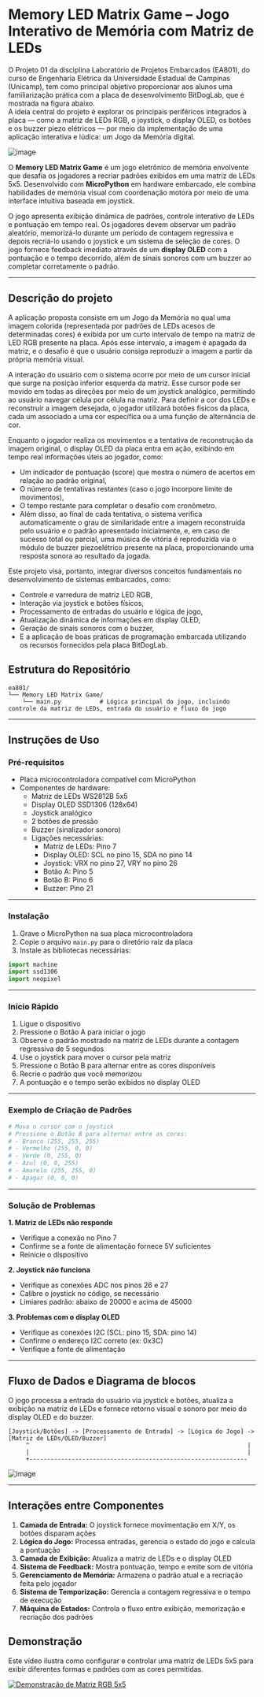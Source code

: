 
# Memory LED Matrix Game – Jogo Interativo de Memória com Matriz de LEDs

O Projeto 01 da disciplina Laboratório de Projetos Embarcados (EA801), do curso de Engenharia Elétrica da Universidade Estadual de Campinas (Unicamp), tem como principal objetivo proporcionar aos alunos uma familiarização prática com a placa de desenvolvimento BitDogLab, que é mostrada na figura abaixo.  
A ideia central do projeto é explorar os principais periféricos integrados à placa — como a matriz de LEDs RGB, o joystick, o display OLED, os botões e os buzzer piezo elétricos — por meio da implementação de uma aplicação interativa e lúdica: um Jogo da Memória digital.

![image](https://github.com/user-attachments/assets/2918a612-7af4-4ff2-9a58-c122016b3653)

O **Memory LED Matrix Game** é um jogo eletrônico de memória envolvente que desafia os jogadores a recriar padrões exibidos em uma matriz de LEDs 5x5. Desenvolvido com **MicroPython** em hardware embarcado, ele combina habilidades de memória visual com coordenação motora por meio de uma interface intuitiva baseada em joystick.

O jogo apresenta exibição dinâmica de padrões, controle interativo de LEDs e pontuação em tempo real. Os jogadores devem observar um padrão aleatório, memorizá-lo durante um período de contagem regressiva e depois recriá-lo usando o joystick e um sistema de seleção de cores. O jogo fornece feedback imediato através de um **display OLED** com a pontuação e o tempo decorrido, além de sinais sonoros com um buzzer ao completar corretamente o padrão.

---

## Descrição do projeto 

A aplicação proposta consiste em um Jogo da Memória no qual uma imagem colorida (representada por padrões de LEDs acesos de determinadas cores) é exibida por um curto intervalo de tempo na matriz de LED RGB presente na placa. Após esse intervalo, a imagem é apagada da matriz, e o desafio é que o usuário consiga reproduzir a imagem a partir da própria memória visual.

A interação do usuário com o sistema ocorre por meio de um cursor inicial que surge na posição inferior esquerda da matriz. Esse cursor pode ser movido em todas as direções por meio de um joystick analógico, permitindo ao usuário navegar célula por célula na matriz. Para definir a cor dos LEDs e reconstruir a imagem desejada, o jogador utilizará botões físicos da placa, cada um associado a uma cor específica ou a uma função de alternância de cor.

Enquanto o jogador realiza os movimentos e a tentativa de reconstrução da imagem original, o display OLED da placa entra em ação, exibindo em tempo real informações úteis ao jogador, como:
- Um indicador de pontuação (score) que mostra o número de acertos em relação ao padrão original,
- O número de tentativas restantes (caso o jogo incorpore limite de movimentos),
- O tempo restante para completar o desafio com cronômetro.
- Além disso, ao final de cada tentativa, o sistema verifica automaticamente o grau de similaridade entre a imagem reconstruída pelo usuário e o padrão apresentado inicialmente, e, em caso de sucesso total ou parcial, uma música de vitória é reproduzida via o módulo de buzzer piezoelétrico presente na placa, proporcionando uma resposta sonora ao resultado da jogada.

Este projeto visa, portanto, integrar diversos conceitos fundamentais no desenvolvimento de sistemas embarcados, como:
- Controle e varredura de matriz LED RGB,
- Interação via joystick e botões físicos,
- Processamento de entradas do usuário e lógica de jogo,
- Atualização dinâmica de informações em display OLED,
- Geração de sinais sonoros com o buzzer,
- E a aplicação de boas práticas de programação embarcada utilizando os recursos fornecidos pela placa BitDogLab.

##  Estrutura do Repositório
```
ea801/
└── Memory LED Matrix Game/
    └── main.py           # Lógica principal do jogo, incluindo controle da matriz de LEDs, entrada do usuário e fluxo do jogo
```

---

##  Instruções de Uso

###  Pré-requisitos
- Placa microcontroladora compatível com MicroPython
- Componentes de hardware:
  * Matriz de LEDs WS2812B 5x5
  * Display OLED SSD1306 (128x64)
  * Joystick analógico
  * 2 botões de pressão
  * Buzzer (sinalizador sonoro)
  * Ligações necessárias:
    - Matriz de LEDs: Pino 7
    - Display OLED: SCL no pino 15, SDA no pino 14
    - Joystick: VRX no pino 27, VRY no pino 26
    - Botão A: Pino 5
    - Botão B: Pino 6
    - Buzzer: Pino 21

---

###  Instalação

1. Grave o MicroPython na sua placa microcontroladora
2. Copie o arquivo `main.py` para o diretório raiz da placa
3. Instale as bibliotecas necessárias:
```python
import machine
import ssd1306
import neopixel
```

---

###  Início Rápido

1. Ligue o dispositivo  
2. Pressione o Botão A para iniciar o jogo  
3. Observe o padrão mostrado na matriz de LEDs durante a contagem regressiva de 5 segundos  
4. Use o joystick para mover o cursor pela matriz  
5. Pressione o Botão B para alternar entre as cores disponíveis  
6. Recrie o padrão que você memorizou  
7. A pontuação e o tempo serão exibidos no display OLED  

---

###  Exemplo de Criação de Padrões
```python
# Mova o cursor com o joystick
# Pressione o Botão B para alternar entre as cores:
# - Branco (255, 255, 255)
# - Vermelho (255, 0, 0)
# - Verde (0, 255, 0)
# - Azul (0, 0, 255)
# - Amarelo (255, 255, 0)
# - Apagar (0, 0, 0)
```

---

###  Solução de Problemas

**1. Matriz de LEDs não responde**
- Verifique a conexão no Pino 7
- Confirme se a fonte de alimentação fornece 5V suficientes
- Reinicie o dispositivo

**2. Joystick não funciona**
- Verifique as conexões ADC nos pinos 26 e 27
- Calibre o joystick no código, se necessário
- Limiares padrão: abaixo de 20000 e acima de 45000

**3. Problemas com o display OLED**
- Verifique as conexões I2C (SCL: pino 15, SDA: pino 14)
- Confirme o endereço I2C correto (ex: 0x3C)
- Verifique a fonte de alimentação

---

## Fluxo de Dados e Diagrama de blocos

O jogo processa a entrada do usuário via joystick e botões, atualiza a exibição na matriz de LEDs e fornece retorno visual e sonoro por meio do display OLED e do buzzer.

```ascii
[Joystick/Botões] -> [Processamento de Entrada] -> [Lógica do Jogo] -> [Matriz de LEDs/OLED/Buzzer]
     ^                                                              |
     |                                                              |
     +--------------------------------------------------------------
```

![image](https://github.com/user-attachments/assets/d9b2447a-b984-469f-9419-e29e59d605ad)

---

## Interações entre Componentes

1. **Camada de Entrada:** O joystick fornece movimentação em X/Y, os botões disparam ações
2. **Lógica do Jogo:** Processa entradas, gerencia o estado do jogo e calcula a pontuação
3. **Camada de Exibição:** Atualiza a matriz de LEDs e o display OLED
4. **Sistema de Feedback:** Mostra pontuação, tempo e emite som de vitória
5. **Gerenciamento de Memória:** Armazena o padrão atual e a recriação feita pelo jogador
6. **Sistema de Temporização:** Gerencia a contagem regressiva e o tempo de execução
7. **Máquina de Estados:** Controla o fluxo entre exibição, memorização e recriação dos padrões

 ## Demonstração

Este vídeo ilustra como configurar e controlar uma matriz de LEDs 5x5 para exibir diferentes formas e padrões com as cores permitidas.​

[![Demonstração de Matriz RGB 5x5](https://img.youtube.com/vi/6ZmRwQnfx24/0.jpg)](https://youtu.be/6ZmRwQnfx24?si=81t3b26qD8APU6OC)

